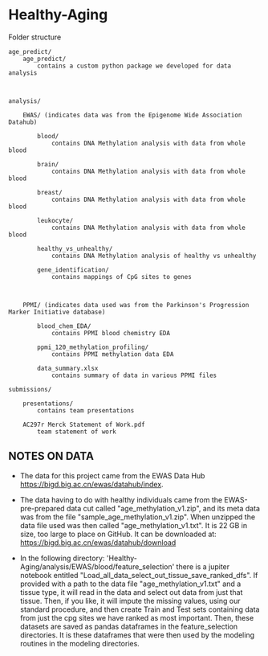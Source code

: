 # Healthy-Aging

Folder structure



	age_predict/
		age_predict/
			contains a custom python package we developed for data analysis
			


	analysis/

		EWAS/ (indicates data was from the Epigenome Wide Association Datahub)
	
			blood/
				contains DNA Methylation analysis with data from whole blood
			
			brain/
				contains DNA Methylation analysis with data from whole blood
			
			breast/
				contains DNA Methylation analysis with data from whole blood
			
			leukocyte/
				contains DNA Methylation analysis with data from whole blood
			
			healthy_vs_unhealthy/
				contains DNA Methylation analysis of healthy vs unhealthy
			
			gene_identification/
				contains mappings of CpG sites to genes
			


		PPMI/ (indicates data used was from the Parkinson's Progression Marker Initiative database)
			
			blood_chem_EDA/
				contains PPMI blood chemistry EDA

			ppmi_120_methylation_profiling/
				contains PPMI methylation data EDA

			data_summary.xlsx
				contains summary of data in various PPMI files

	submissions/

		presentations/
			contains team presentations

		AC297r Merck Statement of Work.pdf
			team statement of work     



## NOTES ON DATA

* The data for this project came from the EWAS Data Hub https://bigd.big.ac.cn/ewas/datahub/index. 

* The data having to do with healthy individuals came from the EWAS-pre-prepared data cut called "age\_methylation\_v1.zip", and its meta data was from the file "sample\_age\_methylation\_v1.zip". When unzipped the data file used was then called "age\_methylation_v1.txt". It is 22 GB in size, too large to place on GitHub. It can be downloaded at: https://bigd.big.ac.cn/ewas/datahub/download

* In the following directory: 'Healthy-Aging/analysis/EWAS/blood/feature\_selection' there is a jupiter notebook entitled "Load\_all\_data\_select\_out\_tissue\_save\_ranked\_dfs". If provided with a path to the data file "age_methylation\_v1.txt" and a tissue type, it will read in the data and select out data from just that tissue. Then, if you like,  it will impute the missing values, using our standard procedure, and then create Train and Test sets containing data from just the cpg sites we have ranked as most important. Then, these datasets are saved as pandas dataframes in the feature_selection directories. It is these dataframes that were then used by the modeling routines in the modeling directories.

